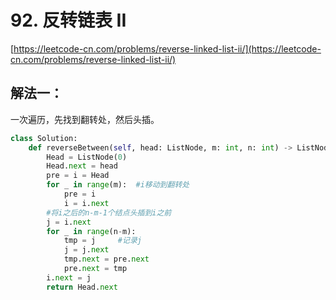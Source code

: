 # 92. 反转链表 II

[https://leetcode-cn.com/problems/reverse-linked-list-ii/](https://leetcode-cn.com/problems/reverse-linked-list-ii/)

## 解法一：

一次遍历，先找到翻转处，然后头插。

```python
class Solution:
    def reverseBetween(self, head: ListNode, m: int, n: int) -> ListNode:
        Head = ListNode(0)
        Head.next = head
        pre = i = Head
        for _ in range(m):  #i移动到翻转处
            pre = i
            i = i.next
        #将i之后的n-m-1个结点头插到i之前
        j = i.next      
        for _ in range(n-m):    
            tmp = j     #记录j
            j = j.next
            tmp.next = pre.next
            pre.next = tmp
        i.next = j
        return Head.next
```

